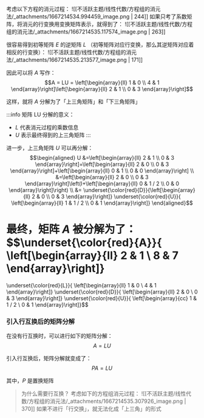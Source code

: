 考虑以下方程的消元过程：
![[不活跃主题/线性代数/方程组的消元法/_attachments/1667214534.994459_image.png | 244]]
如果只考了系数矩阵，将消元的行变换用变换矩阵表示，就得到了：
![[不活跃主题/线性代数/方程组的消元法/_attachments/1667214535.117574_image.png | 263]]

很容易得到初等矩阵 $E$  的逆矩阵 $L$ （初等矩阵对应行变换，那么其逆矩阵对应着相反的行变换）：
![[不活跃主题/线性代数/方程组的消元法/_attachments/1667214535.213577_image.png | 171]]

因此可以将 $A$  写作：
$$A = LU = 
\left[\begin{array}{ll}
1 & 0 \\
4 & 1
\end{array}\right]\left[\begin{array}{ll}
2 & 1 \\
0 & 3
\end{array}\right]$$

这样，就将 $A$  分解为了「上三角矩阵」和「下三角矩阵」

:::info
矩阵 LU 分解的意义：

- $L$  代表消元过程的乘数信息
- $U$  表示最终得到的上三角矩阵
:::

进一步，上三角矩阵 $U$  可以再分解：
$$\begin{aligned}
U &=\left[\begin{array}{ll}
2 & 1 \\
0 & 3
\end{array}\right]=\left[\begin{array}{ll}
2 & 0 \\
0 & 3
\end{array}\right]+\left[\begin{array}{ll}
0 & 1 \\
0 & 0
\end{array}\right] \\
&=\left[\begin{array}{ll}
2 & 0 \\
0 & 3
\end{array}\right]\left(I+\left[\begin{array}{ll}
0 & 1 / 2 \\
0 & 0
\end{array}\right]\right) \\
&=
\underset{\color{red}{D}}{\left[\begin{array}{ll}
2 & 0 \\
0 & 3
\end{array}\right]}
\underset{\color{red}{U}}{
\left[\begin{array}{ll}
1 & 1 / 2 \\
0 & 1
\end{array}\right]}
\end{aligned}$$

最终，矩阵 $A$  被分解为了：
$$\underset{\color{red}{A}}{
\left[\begin{array}{ll}
2 & 1 \\
8 & 7
\end{array}\right]}
=
\underset{\color{red}{L}}{
\left[\begin{array}{ll}
1 & 0 \\
4 & 1
\end{array}\right]}
\underset{\color{red}{D}}{
\left[\begin{array}{ll}
2 & 0 \\
0 & 3
\end{array}\right]}
\underset{\color{red}{U}}{
\left[\begin{array}{cc}
1 & 1 / 2 \\
0 & 1
\end{array}\right]}$$


### 引入行互换后的矩阵分解
在没有行互换时，可以进行如下的矩阵分解：
$$A = LU$$

引入行互换后，矩阵分解就变成了：
$$PA = LU$$

其中，$P$  是置换矩阵

> 为什么需要行互换？
> 考虑如下的方程组消元过程：
> ![[不活跃主题/线性代数/方程组的消元法/_attachments/1667214535.307926_image.png | 370]]
> 如果不进行「行交换」，就无法化成「上三角」的形式














